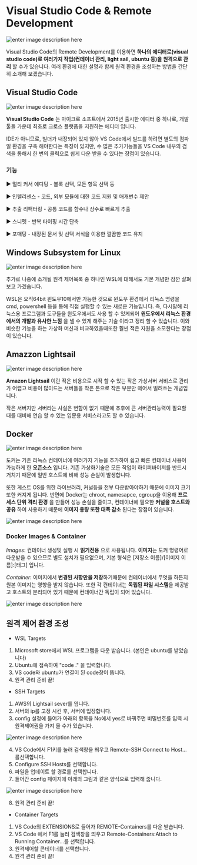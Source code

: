 # Visual Studio Code & Remote Development

![enter image description here](https://user-images.githubusercontent.com/58260252/71954430-9b12c280-3228-11ea-8536-3cd6222060be.png)


Visual Studio Code의 Remote Development를 이용하면 __하나의 에디터로(visual studio code)로 여러가지 작업(컨테이너 관리, light sail, ubuntu 등)을 원격으로 관리__ 할 수가 있습니다. 여러 환경에 대한 설명과 함께 원격 환경을 조성하는 방법을 간단히 소개해 보겠습니다.

## Visual Studio Code
![enter image description here](https://encrypted-tbn0.gstatic.com/images?q=tbn:ANd9GcQGF2Gql1WTNVkDolEwO7lTBH81oeROyyjobddqAUb3vwYhGOr4QQ&s)
 



__Visual Studio Code__ 는 마이크로 소프트에서 2015년 출시한 에디터 중 하나로, 개발 툴들 가운데 최초로 크로스 플랫폼을 지원하는 에디터 입니다.

IDE가 아니므로, 빌더가 내장되어 있지 않아 VS Code에서 빌드를 하려면 별도의 컴파일 환경을 구축 해야한다는 특징이 있지만, 수 많은 추가기능들을 VS Code 내부의 검색을 통해서 한 번의 클릭으로 쉽게 다운 받을 수 있다는 장점이 있습니다.

### 기능
▶ 멀티 커서 에디팅 - 볼록 선택, 모든 항목 선택 등

▶ 인텔리센스 - 코드, 외부 모듈에 대한 코드 지원 및 매개변수 제안

▶ 추출 리팩터링 - 공통 코드를 함수나 상수로 빠르게 추출

▶ 스니펫 - 반복 타이핑 시간 단축

▶ 포매팅 - 내장된 문서 및 선택 서식을 이용한 깔끔한 코드 유지

## Windows Subsystem for Linux

![enter image description here](https://i.ytimg.com/vi/Cvrqmq9A3tA/maxresdefault.jpg)





추가로 나중에 소개될 원격 제어목록 중 하나인 WSL에 대해서도 기본 개념만 잠깐 살펴 보고 가겠습니다.

WSL은 오직64bit 윈도우10에서만 가능한 것으로 윈도우 환경에서 리눅스 명령을 cmd, powershell 등을 통해 직접 실행할 수 있는 새로운 기능입니다. 즉, 다시말해 리눅스용 프로그램과 도구들을 윈도우에서도 사용 할 수 있게되어 __윈도우에서 리눅스 환경에서의 개발과 유사한 느낌__ 을 낼 수 있게 해주는 기술 이라고 정리 할 수 있습니다. 이와 비슷한 기능을 하는 가상화 머신과 비교하였을때또한 훨씬 적은 자원을 소모한다는 장점이 있습니다.

## Amazzon Lightsail

![enter image description here](https://t1.daumcdn.net/cfile/tistory/997FCA345C5F377012)




__Amazon Lightsail__ 이란 작은 비용으로 시작 할 수 있는 작은 가상서버 서비스로 관리가 어렵고 비용이 많이드는 서버들을 작은 돈으로 작은 부분만 떼어서 빌려쓰는 개념입니다.

 작은 서버지만 서버라는 사실은 변함이 없기 때문에 추후에 큰 서버관리능력이 필요할 때를 대비해 연습 할 수 있는 입문용 서비스라고도 할 수 있습니다.

 ## Docker
 ![enter image description here](https://subicura.com/assets/article_images/2017-01-19-docker-guide-for-beginners-1/docker-logo.png)




도커는 기존 리눅스 컨테이너에 여러가지 기능을 추가하여 쉽고 빠른 컨테이너 사용이 가능하게 한 __오픈소스__ 입니다. 
기존 가상화기술은 모든 작업이 하이퍼바이저를 반드시 거치기 때문에 일반 호스트에 비해 성능 손실이 발생합니다. 

또한 게스트 OS를 위한 라이브러리, 커널등을 전부 다운받아야하기 때문에 이미지 크기또한 커지게 됩니다. 반면에 Docker는  chroot, namesapce, cgroup을 이용해 __프로세스 단위 격리 환경__ 을 만들어 성능 손실을 줄이고, 컨테이너에 필요한 __커널을 호스트와 공유__ 하여 사용하기 때문에 __이미지 용량 또한 대폭 감소__ 된다는 장점이 있습니다. 

![enter image description here](https://cdn-images-1.medium.com/max/1000/1*wOBkzBpi1Hl9Nr__Jszplg.png)



### Docker Images & Container

_Images_: 컨테이너 생성및 실행 시 **읽기전용** 으로 사용됩니다.
**이미지**는 도커 명령어로 다운받을 수 있으므로 별도 설치가 필요없으며, 기본 형식은 [저장소 이름]/[이미지 이름]:[태그] 입니다.

_Container_: 이미지에서 **변경된 사항만을 저장**하기때문에 컨테이너에서 무엇을 하든지 원본 이미지는 영향을 받지 않습니다. 또한 각 컨테이너는 **독립된 파일 시스템**을 제공받고 호스트와 분리되어 있기 때문에 컨테이너간 독립이 되어 있습니다.

![enter image description here](https://subicura.com/assets/article_images/2017-02-10-docker-guide-for-beginners-create-image-and-deploy/create-image.png)


## 원격 제어 환경 조성

- WSL Targets

1. Microsoft store에서 WSL 프로그램을 다운 받습니다. (본인은 ubuntu를 받았습니다)
2. Ubuntu에 접속하여 "code ." 을 입력합니다.
3. VS code와 ubuntu가 연결이 된 code창이 뜹니다.
4. 원격 관리 준비 끝!

- SSH Targets

1. AWS의 Lightsail sever를 엽니다. 
2. 서버의 ip를 고정 시킨 후, 서버에 입장합니다.
3. config 설정에 들어가 아래의 항목을 No에서 yes로 바꿔주면 비밀번호를 입력 시 원격제어권을 가져 올 수가 있습니다.

![enter image description here](https://postfiles.pstatic.net/MjAyMDAxMDZfMjk4/MDAxNTc4MzExMjkzOTQy.fJoS1LivKNyrZDlGx8yF8TQt5oK5TYLD6vBxUYeqxZYg.btloGV-5v32gte7j_6x18UgrqaMaurKsvkpQzCpkJl8g.PNG.ehgus6028/Yes.png?type=w966)

4. VS Code에서 F1키를 눌러 검색창을 띄우고 Remote-SSH:Connect to Host...를선택합니다.
5. Configure SSH Hosts를 선택합니다.
6. 파일을 업데이트 할 경로를 선택합니다.
7. 들어간 config 페이지에 아래의 그림과 같은 양식으로 입력해 줍니다.

![enter image description here](https://postfiles.pstatic.net/MjAyMDAxMDZfMTkw/MDAxNTc4MzA1NjQ4MTc3.1YeMnQ8v46IVfzZHLOABp_AulbPFZXjVnZ8pJKHz54Ig.-rd_sUMTMgH4rMkqT-p4S3ung6beYsYJ0870H6Bgvt0g.PNG.ehgus6028/dada.png?type=w966)

8. 원격 관리 준비 끝!

- Container Targets

1. VS Code의 EXTENSIONS로 들어가 REMOTE-Containers를 다운 받습니다.
2. VS Code 에서 F1를 눌러 검색창을 띄우고 Remote-Containers:Attach to Running Container...를 선택합니다.
3. 원격제어할 콘테이너를 선택합니다.
4. 원격 관리 준비 끝!
